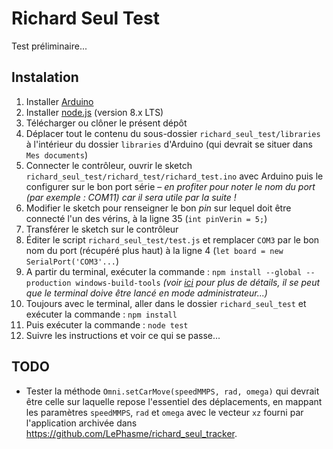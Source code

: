# Richard Seul Test

Test préliminaire...

## Instalation

1. Installer [Arduino](https://www.arduino.cc/en/Main/Software)
1. Installer [node.js](https://nodejs.org/en/) (version 8.x LTS)
1. Télécharger ou clôner le présent dépôt
1. Déplacer tout le contenu du sous-dossier `richard_seul_test/libraries` à l'intérieur du dossier `libraries` d'Arduino (qui devrait se situer dans `Mes documents`)
1. Connecter le contrôleur, ouvrir le sketch `richard_seul_test/richard_test/richard_test.ino` avec Arduino puis le configurer sur le bon port série – _en profiter pour noter le nom du port (par exemple : COM11) car il sera utile par la suite !_
1. Modifier le sketch pour renseigner le bon _pin_ sur lequel doit être connecté l'un des vérins, à la ligne 35 (`int pinVerin = 5;`)
1. Transférer le sketch sur le contrôleur
1. Éditer le script `richard_seul_test/test.js` et remplacer `COM3` par le bon nom du port (récupéré plus haut) à la ligne 4 (`let board = new SerialPort('COM3'...`)
1. A partir du terminal, exécuter la commande : `npm install --global --production windows-build-tools` _(voir [ici](https://github.com/felixrieseberg/windows-build-tools) pour plus de détails, il se peut que le terminal doive être lancé en mode administrateur...)_
1. Toujours avec le terminal, aller dans le dossier `richard_seul_test` et exécuter la commande : `npm install`
1. Puis exécuter la commande :	`node test`
1. Suivre les instructions et voir ce qui se passe...

## TODO

- Tester la méthode `Omni.setCarMove(speedMMPS, rad, omega)` qui devrait être celle sur laquelle repose l'essentiel des déplacements, en mappant les paramètres `speedMMPS`, `rad` et `omega` avec le vecteur `xz` fourni par l'application archivée dans https://github.com/LePhasme/richard_seul_tracker. 
